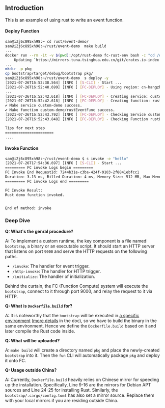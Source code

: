 ## Introduction

This is an example of using rust to write an event function.

#### Deploy Function

```bash
sam@iZj6c895xh98:~ cd rust/event-demo/
sam@iZj6c895xh98:~/rust/event-demo  make build
...
docker run --rm -it -v $(pwd):/opt/rust-demo fc-rust-env bash -c "cd /opt/rust-demo/bootstrap && cargo build"
    Updating `https://mirrors.tuna.tsinghua.edu.cn/git/crates.io-index.git` index
...
mkdir -p pkg
cp bootstrap/target/debug/bootstrap pkg/
sam@iZj6c895xh98:~/rust/event-demo  s deploy -y
[2021-07-26T16:52:38.564] [INFO ] [S-CLI] - Start ...
[2021-07-26T16:52:40.699] [INFO ] [FC-DEPLOY] - Using region: cn-hangzhou
...
[2021-07-26T16:52:42.618] [INFO ] [FC-DEPLOY] - Creating service: custom-demo
[2021-07-26T16:52:42.618] [INFO ] [FC-DEPLOY] - Creating function: rustEventFunc
✔ Make service custom-demo success.
✔ Make function custom-demo/rustEventFunc success.
[2021-07-26T16:52:43.792] [INFO ] [FC-DEPLOY] - Checking Service custom-demo exists
[2021-07-26T16:52:43.848] [INFO ] [FC-DEPLOY] - Checking Function rustEventFunc exists

Tips for next step
======================
....
```

#### Invoke Function

```bash
sam@iZj6c895xh98:~/rust/event-demo $ s invoke -e "hello"
[2021-07-26T17:54:36.697] [INFO ] [S-CLI] - Start ...
========= FC invoke Logs begin =========
FC Invoke End RequestId: 7244b31e-c3ba-424f-9103-2f8841ebfcc1
Duration: 3.13 ms, Billed Duration: 4 ms, Memory Size: 512 MB, Max Memory Used: 7.19 MB
========= FC invoke Logs end =========

FC Invoke Result:
Rust demo function invoked.


End of method: invoke
```

### Deep Dive

**Q: What's the genral procedure?**

A: To implement a custom runtime, the key component is a file named `bootstrap`, a binary or an executable script. It should start an HTTP server that listens on port `9000` and serve the HTTP requests on the following paths.

- `/invoke`: The handler for event trigger.
- `/http-invoke`: The handler for HTTP trigger.
- `/initialize`: The handler of initialization.

Behind the curtain, the FC (Function Compute) system will execute the `bootstrap`, connect to it through port 9000, and relay the request to it via HTTP.

**Q: What is `Dockerfile.build` for?**

A: It is noteworthy that the `bootstrap` will be executed in [a specific environment](https://github.com/aliyun/fc-docker/blob/master/custom/build/Dockerfile) ([more details](https://help.aliyun.com/document_detail/132044.html#h2-u6267u884Cu73AFu58833) in the doc), so we have to build the binary in the same environment. Hence we define the `Dockerfile.build` based on it and later compile the Rust code inside.

**Q: What will be uploaded?**

A: `make build` will create a directory named `pkg` and place the newly-created `bootstrap` into it. Then the `fun` CLI will automatically package `pkg` and deploy it onto FC.

**Q: Usage outside China?**

A: Currently, `Dockerfile.build` heavily relies on Chinese mirror for speeding up the installation. Specifically, Line 9-16 are the mirrors for Debian APT sources and Line 24-25 for installing Rust. Similarly, the `bootstrap/.cargo/config.toml` has also set a mirror source. Replace them with your local mirrors if you are residing outside China.
